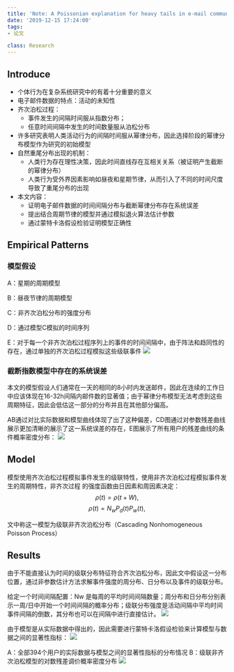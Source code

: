 ```yaml
---
title: 'Note: A Poissonian explanation for heavy tails in e-mail communication'
date: '2019-12-15 17:24:00'
tags: 
- 论文

class: Research
---
```


## Introduce
- 个体行为在复杂系统研究中的有着十分重要的意义
- 电子邮件数据的特点：活动的未知性
- 齐次泊松过程：
  - 事件发生的间隔时间服从指数分布；
  - 任意时间间隔中发生的时间数量服从泊松分布
- 许多研究表明人类活动行为的间隔时间服从幂律分布，因此选择阶段的幂律分布模型作为研究的初始模型
- 自然重尾分布出现的机制：
  - 人类行为存在理性决策，因此时间直线存在互相关关系（被证明产生截断的幂律分布）
  - 人类行为受外界因素影响如昼夜和星期节律，从而引入了不同的时间尺度导致了重尾分布的出现
- 本文内容：
  - 证明电子邮件数据的时间间隔分布与截断幂律分布存在系统误差
  - 提出结合周期节律的模型并通过模拟退火算法估计参数
  - 通过蒙特卡洛假设检验证明模型正确性
## Empirical Patterns
### 模型假设
A：星期的周期模型

B：昼夜节律的周期模型

C：非齐次泊松分布的强度分布

D：通过模型C模拟的时间序列

E：对于每一个非齐次泊松过程序列上的事件的时间间隔中，由于阵法和趋同性的存在，通过单独的齐次泊松过程模拟这些级联事件
![](阅读笔记02\01.png)

### 截断指数模型中存在的系统误差
本文的模型假设人们通常在一天的相同的8小时内发送邮件，因此在连续的工作日中应该体现在16-32h间隔内邮件数的显著值；由于幂律分布模型无法考虑到这些周期特征，因此会低估这一部分的分布并且在其他部分偏高。

AB通过对比实际数据和模型曲线体现了出了这种偏差，CD图通过对参数残差曲线展示更加清晰的展示了这一系统误差的存在，E图展示了所有用户的残差曲线的条件概率密度分布：
![](阅读笔记02\02.png)

## Model
模型使用齐次泊松过程模拟事件发生的级联特性，使用非齐次泊松过程模拟事件发生的周期特性，非齐次过程 的强度函数由日因素和周因素决定：
$$\rho(t)=\rho(t+W),$$
$$\rho(t)=N_wP_d(t)P_w(t),$$

文中称这一模型为级联非齐次泊松分布（Cascading Nonhomogeneous Poisson Process）
## Results
由于不能直接认为时间的级联分布特征符合齐次泊松分布，因此文中假设这一分布位置，通过非参数估计方法求解事件强度的周分布、日分布以及事件的级联分布。

给定一个时间间隔配置：Nw 是每周的平均时间间隔数量；周分布和日分布分别表示一周/日中开始一个时间间隔的概率分布；级联分布强度是活动间隔中平均时间事件间隔的倒数，其分布也可以在间隔中进行直接估计。
![](阅读笔记02\03.png)

由于模型是从实际数据中得出的，因此需要进行蒙特卡洛假设检验来计算模型与数据之间的显著性指标：
![](阅读笔记02\04.png)

A：全部394个用户的实际数据与模型之间的显著性指标的分布情况
B：级联非齐次泊松模型的对数残差调价概率密度分布
![](阅读笔记02\05.png)